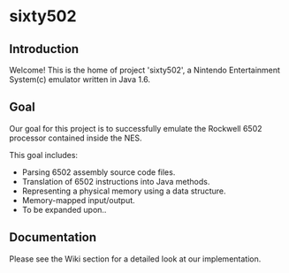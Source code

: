 # sixty502 #
## Introduction ##
Welcome! This is the home of project 'sixty502', a Nintendo Entertainment System(c) emulator written in Java 1.6.

## Goal ##
Our goal for this project is to successfully emulate the Rockwell 6502 processor contained inside the NES.

This goal includes:
  * Parsing 6502 assembly source code files.
  * Translation of 6502 instructions into Java methods.
  * Representing a physical memory using a data structure.
  * Memory-mapped input/output.
  * To be expanded upon..

## Documentation ##
Please see the Wiki section for a detailed look at our implementation.